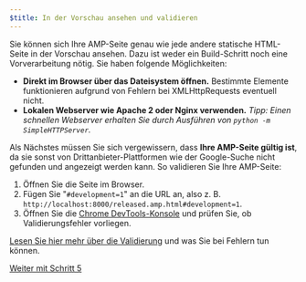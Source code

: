 ```yaml
---
$title: In der Vorschau ansehen und validieren
---
```


Sie können sich Ihre AMP-Seite genau wie jede andere statische HTML-Seite in der Vorschau ansehen. Dazu ist weder ein Build-Schritt noch eine Vorverarbeitung nötig. Sie haben folgende Möglichkeiten:

  - **Direkt im Browser über das Dateisystem öffnen.** Bestimmte Elemente funktionieren aufgrund von Fehlern bei XMLHttpRequests eventuell nicht.
  - **Lokalen Webserver wie Apache 2 oder Nginx verwenden.**
    *Tipp: Einen schnellen Webserver erhalten Sie durch Ausführen von `python -m SimpleHTTPServer`.*

Als Nächstes müssen Sie sich vergewissern, dass **Ihre AMP-Seite gültig ist**, da sie sonst von Drittanbieter-Plattformen wie der Google-Suche nicht gefunden und angezeigt werden kann. So validieren Sie Ihre AMP-Seite:

  1. Öffnen Sie die Seite im Browser.
  1. Fügen Sie "`#development=1`" an die URL an, also z. B. `http://localhost:8000/released.amp.html#development=1`.
  1. Öffnen Sie die [Chrome DevTools-Konsole](https://developers.google.com/web/tools/chrome-devtools/debug/console/) und prüfen Sie, ob Validierungsfehler vorliegen.
</ol>

[Lesen Sie hier mehr über die Validierung](/de/docs/guides/debug/validate.html) und was Sie bei Fehlern tun können.

<a class="go-button button" href="/de/docs/get_started/create/prepare_for_discovery.html">Weiter mit Schritt 5</a>
